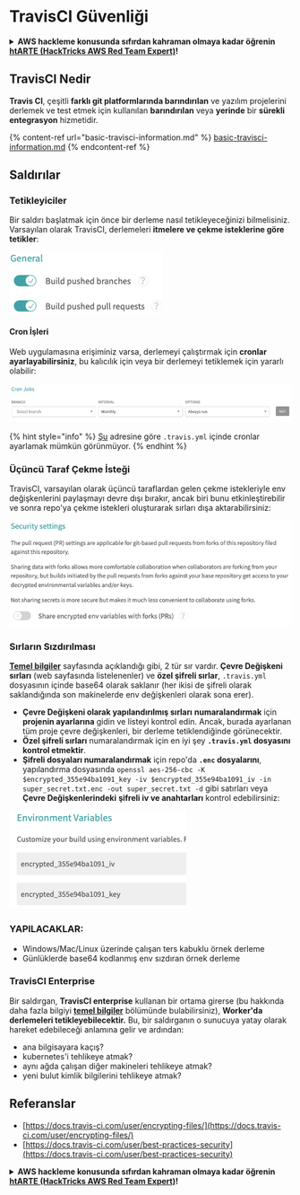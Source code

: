 # TravisCI Güvenliği

<details>

<summary><strong>AWS hackleme konusunda sıfırdan kahraman olmaya kadar öğrenin</strong> <a href="https://training.hacktricks.xyz/courses/arte"><strong>htARTE (HackTricks AWS Red Team Expert)</strong></a><strong>!</strong></summary>

HackTricks'ı desteklemenin diğer yolları:

* **Şirketinizi HackTricks'te reklamını görmek istiyorsanız** veya **HackTricks'i PDF olarak indirmek istiyorsanız** [**ABONELİK PLANLARINI**](https://github.com/sponsors/carlospolop) kontrol edin!
* [**Resmi PEASS & HackTricks ürünlerini**](https://peass.creator-spring.com) edinin
* [**PEASS Ailesi'ni**](https://opensea.io/collection/the-peass-family) keşfedin, özel [**NFT'lerimiz**](https://opensea.io/collection/the-peass-family) koleksiyonumuz
* **Katılın** 💬 [**Discord grubuna**](https://discord.gg/hRep4RUj7f) veya [**telegram grubuna**](https://t.me/peass) veya bizi **Twitter** 🐦 [**@hacktricks\_live**](https://twitter.com/hacktricks\_live)** takip edin.**
* **Hacking püf noktalarınızı göndererek HackTricks** ve [**HackTricks Cloud**](https://github.com/carlospolop/hacktricks-cloud) github depolarına PR gönderin.

</details>

## TravisCI Nedir

**Travis CI**, çeşitli **farklı git platformlarında barındırılan** ve yazılım projelerini derlemek ve test etmek için kullanılan **barındırılan** veya **yerinde** bir **sürekli entegrasyon** hizmetidir.

{% content-ref url="basic-travisci-information.md" %}
[basic-travisci-information.md](basic-travisci-information.md)
{% endcontent-ref %}

## Saldırılar

### Tetikleyiciler

Bir saldırı başlatmak için önce bir derleme nasıl tetikleyeceğinizi bilmelisiniz. Varsayılan olarak TravisCI, derlemeleri **itmelere ve çekme isteklerine göre tetikler**:

![](<../../.gitbook/assets/image (19) (1).png>)

#### Cron İşleri

Web uygulamasına erişiminiz varsa, derlemeyi çalıştırmak için **cronlar ayarlayabilirsiniz**, bu kalıcılık için veya bir derlemeyi tetiklemek için yararlı olabilir:

![](<../../.gitbook/assets/image (42).png>)

{% hint style="info" %}
[Şu](https://github.com/travis-ci/travis-ci/issues/9162) adresine göre `.travis.yml` içinde cronlar ayarlamak mümkün görünmüyor.
{% endhint %}

### Üçüncü Taraf Çekme İsteği

TravisCI, varsayılan olarak üçüncü taraflardan gelen çekme istekleriyle env değişkenlerini paylaşmayı devre dışı bırakır, ancak biri bunu etkinleştirebilir ve sonra repo'ya çekme istekleri oluşturarak sırları dışa aktarabilirsiniz:

![](<../../.gitbook/assets/image (1) (1) (1) (1) (1) (1) (1) (1) (1) (1) (1) (1) (1) (1) (1) (1) (1) (1) (1) (1) (1) (1) (1).png>)

### Sırların Sızdırılması

[**Temel bilgiler**](basic-travisci-information.md) sayfasında açıklandığı gibi, 2 tür sır vardır. **Çevre Değişkeni sırları** (web sayfasında listelenenler) ve **özel şifreli sırlar**, `.travis.yml` dosyasının içinde base64 olarak saklanır (her ikisi de şifreli olarak saklandığında son makinelerde env değişkenleri olarak sona erer).

* **Çevre Değişkeni olarak yapılandırılmış sırları** **numaralandırmak** için **projenin ayarlarına** gidin ve listeyi kontrol edin. Ancak, burada ayarlanan tüm proje çevre değişkenleri, bir derleme tetiklendiğinde görünecektir.
* **Özel şifreli sırları** numaralandırmak için en iyi şey **`.travis.yml` dosyasını kontrol etmektir**.
* **Şifreli dosyaları numaralandırmak** için repo'da **`.enc` dosyalarını**, yapılandırma dosyasında `openssl aes-256-cbc -K $encrypted_355e94ba1091_key -iv $encrypted_355e94ba1091_iv -in super_secret.txt.enc -out super_secret.txt -d` gibi satırları veya **Çevre Değişkenlerindeki** **şifreli iv ve anahtarları** kontrol edebilirsiniz:

![](<../../.gitbook/assets/image (71).png>)

### YAPILACAKLAR:

* Windows/Mac/Linux üzerinde çalışan ters kabuklu örnek derleme
* Günlüklerde base64 kodlanmış env sızdıran örnek derleme

### TravisCI Enterprise

Bir saldırgan, **TravisCI enterprise** kullanan bir ortama girerse (bu hakkında daha fazla bilgiyi [**temel bilgiler**](basic-travisci-information.md#travisci-enterprise) bölümünde bulabilirsiniz), **Worker'da derlemeleri tetikleyebilecektir.** Bu, bir saldırganın o sunucuya yatay olarak hareket edebileceği anlamına gelir ve ardından:

* ana bilgisayara kaçış?
* kubernetes'i tehlikeye atmak?
* aynı ağda çalışan diğer makineleri tehlikeye atmak?
* yeni bulut kimlik bilgilerini tehlikeye atmak?

## Referanslar

* [https://docs.travis-ci.com/user/encrypting-files/](https://docs.travis-ci.com/user/encrypting-files/)
* [https://docs.travis-ci.com/user/best-practices-security](https://docs.travis-ci.com/user/best-practices-security)

<details>

<summary><strong>AWS hackleme konusunda sıfırdan kahraman olmaya kadar öğrenin</strong> <a href="https://training.hacktricks.xyz/courses/arte"><strong>htARTE (HackTricks AWS Red Team Expert)</strong></a><strong>!</strong></summary>

HackTricks'ı desteklemenin diğer yolları:

* **Şirketinizi HackTricks'te reklamını görmek istiyorsanız** veya **HackTricks'i PDF olarak indirmek istiyorsanız** [**ABONELİK PLANLARINI**](https://github.com/sponsors/carlospolop) kontrol edin!
* [**Resmi PEASS & HackTricks ürünlerini**](https://peass.creator-spring.com) edinin
* [**PEASS Ailesi'ni**](https://opensea.io/collection/the-peass-family) keşfedin, özel [**NFT'lerimiz**](https://opensea.io/collection/the-peass-family) koleksiyonumuz
* **Katılın** 💬 [**Discord grubuna**](https://discord.gg/hRep4RUj7f) veya [**telegram grubuna**](https://t.me/peass) veya bizi **Twitter** 🐦 [**@hacktricks\_live**](https://twitter.com/hacktricks\_live)** takip edin.**
* **Hacking püf noktalarınızı göndererek HackTricks** ve [**HackTricks Cloud**](https://github.com/carlospolop/hacktricks-cloud) github depolarına PR gönderin.

</details>
